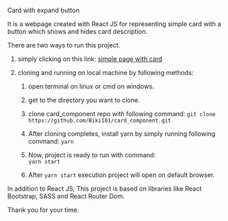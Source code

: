 Card with expand button

It is a webpage created with React JS for representing simple card  with a button which shows and hides card description.

There are two ways to run this project.
 1. simply clicking on this link:
    [simple page with card](https://project52.herokuapp.com)
 
 2. cloning and running on local machine by following methods:
    
    1. open terminal on linux or cmd on windows.
    
    2. get to the directory you want to clone.
     
    3. clone card_component repo with following command:
       `git clone https://github.com/Biki101/card_component.git`
       
    4. After cloning completes, install yarn by simply running following command:
       `yarn`
       
    5. Now, project is ready to run with command:   
      `yarn start`
       
    6. After `yarn start` execution project will open on default browser.   

In addition to React JS, This project is based on libraries like React Bootstrap, SASS and React Router Dom.

Thank you for your time.
    
